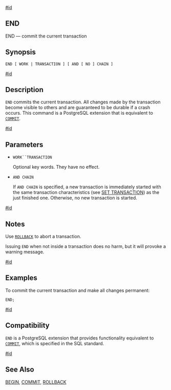 [#id](#SQL-END)

## END

END — commit the current transaction

## Synopsis

```
END [ WORK | TRANSACTION ] [ AND [ NO ] CHAIN ]
```

[#id](#id-1.9.3.146.5)

## Description

`END` commits the current transaction. All changes made by the transaction become visible to others and are guaranteed to be durable if a crash occurs. This command is a PostgreSQL extension that is equivalent to [`COMMIT`](sql-commit).

[#id](#id-1.9.3.146.6)

## Parameters

- `WORK``TRANSACTION`

  Optional key words. They have no effect.

- `AND CHAIN`

  If `AND CHAIN` is specified, a new transaction is immediately started with the same transaction characteristics (see [SET TRANSACTION](sql-set-transaction)) as the just finished one. Otherwise, no new transaction is started.

[#id](#id-1.9.3.146.7)

## Notes

Use [`ROLLBACK`](sql-rollback) to abort a transaction.

Issuing `END` when not inside a transaction does no harm, but it will provoke a warning message.

[#id](#id-1.9.3.146.8)

## Examples

To commit the current transaction and make all changes permanent:

```
END;
```

[#id](#id-1.9.3.146.9)

## Compatibility

`END` is a PostgreSQL extension that provides functionality equivalent to [`COMMIT`](sql-commit), which is specified in the SQL standard.

[#id](#id-1.9.3.146.10)

## See Also

[BEGIN](sql-begin), [COMMIT](sql-commit), [ROLLBACK](sql-rollback)
